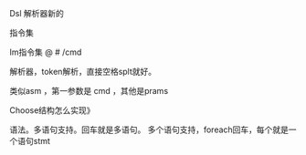 Dsl 解析器新的

指令集


Im指令集   @ #  /cmd

解析器，token解析，直接空格splt就好。

类似asm  ，第一参数是 cmd ，其他是prams

Choose结构怎么实现》

语法。多语句支持。回车就是多语句。
多个语句支持，foreach回车，每个就是一个语句stmt






